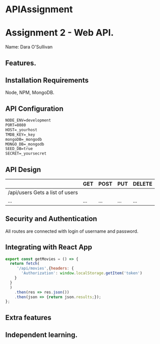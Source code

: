 # APIAssignment
# Assignment 2 - Web API.

Name: Dara O'Sullivan

## Features.


## Installation Requirements

Node, NPM, MongoDB.  


## API Configuration

```bat
NODE_ENV=development
PORT=8080
HOST=_yourhost 
TMDB_KEY=_key
mongoDB=_mongodb
MONGO_DB=_mongodb
SEED_DB=true
SECRET=_yoursecret
```


## API Design

|  |  GET | POST | PUT | DELETE
| -- | -- | -- | -- | -- 
| /api/users Gets a list of users
| ... | ... | ... | ... | ...


## Security and Authentication
All routes are connected with login of username and password. 

## Integrating with React App

~~~Javascript
export const getMovies = () => {
  return fetch(
     '/api/movies',{headers: {
       'Authorization': window.localStorage.getItem('token')
    }
  }
  )
    .then(res => res.json())
    .then(json => {return json.results;});
};

~~~

## Extra features
 

## Independent learning.


